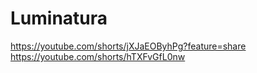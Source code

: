 # Luminatura 
https://youtube.com/shorts/jXJaEOByhPg?feature=share 
https://youtube.com/shorts/hTXFvGfL0nw
